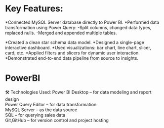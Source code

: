 # Key Features:
*Connected MySQL Server database directly to Power BI.
*Performed data transformation using Power Query:
-Split columns, changed data types, replaced nulls.
-Merged and appended multiple tables.

*Created a clean star schema data model.
*Designed a single-page interactive dashboard.
*Used visualizations: bar chart, line chart, slicer, card, etc.
*Applied filters and slicers for dynamic user interaction.
*Demonstrated end-to-end data pipeline from source to insights.



# PowerBI
🛠️ Technologies Used: 
Power BI Desktop – for data modeling and report design  
Power Query Editor – for data transformation  
MySQL Server – as the data source  
SQL – for querying sales data  
Git,GitHub – for version control and project hosting
